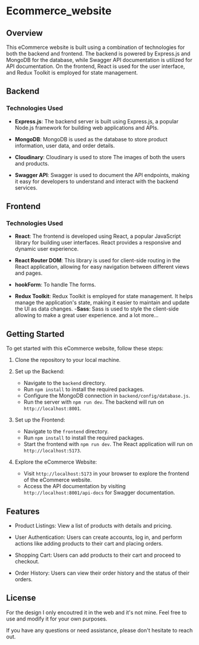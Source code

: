 # Ecommerce_website

## Overview

This eCommerce website is built using a combination of technologies for both the backend and frontend. The backend is powered by Express.js and MongoDB for the database,
while Swagger API documentation is utilized for API documentation.
On the frontend, React is used for the user interface, and Redux Toolkit is employed for state management.

## Backend

### Technologies Used

- **Express.js**: The backend server is built using Express.js, a popular Node.js framework for building web applications and APIs.

- **MongoDB**: MongoDB is used as the database to store product information, user data, and order details.
- **Cloudinary**: Cloudinary is used to store The images of both the users and products.

- **Swagger API**: Swagger is used to document the API endpoints, making it easy for developers to understand and interact with the backend services.

## Frontend

### Technologies Used

- **React**: The frontend is developed using React, a popular JavaScript library for building user interfaces. React provides a responsive and dynamic user experience.

- **React Router DOM**: This library is used for client-side routing in the React application, allowing for easy navigation between different views and pages.
- **hookForm**: To handle The forms.
- **Redux Toolkit**: Redux Toolkit is employed for state management. It helps manage the application's state, making it easier to maintain and update the UI as data changes.
-**Sass**: Sass is used to style the client-side allowing to make a great user experience.
  and a lot more...
## Getting Started

To get started with this eCommerce website, follow these steps:

1. Clone the repository to your local machine.

2. Set up the Backend:
   - Navigate to the `backend` directory.
   - Run `npm install` to install the required packages.
   - Configure the MongoDB connection in `backend/config/database.js`.
   - Run the server with `npm run dev`. The backend will run on `http://localhost:8001`.

3. Set up the Frontend:
   - Navigate to the `frontend` directory.
   - Run `npm install` to install the required packages.
   - Start the frontend with `npm run dev`. The React application will run on `http://localhost:5173`.

4. Explore the eCommerce Website:
   - Visit `http://localhost:5173` in your browser to explore the frontend of the eCommerce website.
   - Access the API documentation by visiting `http://localhost:8001/api-docs` for Swagger documentation.

## Features

- Product Listings: View a list of products with details and pricing.

- User Authentication: Users can create accounts, log in, and perform actions like adding products to their cart and placing orders.

- Shopping Cart: Users can add products to their cart and proceed to checkout.

- Order History: Users can view their order history and the status of their orders.

## License

For the design I only encoutred it in the web and it's not mine. 
Feel free to use and modify it for your own purposes.

If you have any questions or need assistance, please don't hesitate to reach out.
